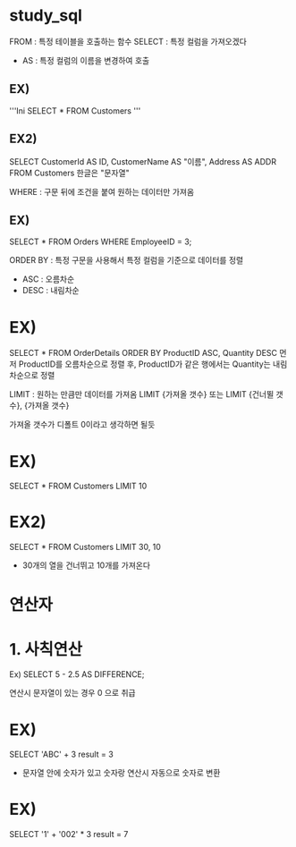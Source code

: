 # study_sql


FROM : 특정 테이블을 호출하는 함수
SELECT : 특정 컬럼을 가져오겠다
- AS : 특정 컬럼의 이름을 변경하여 호출
 
## EX)
'''Ini
SELECT * FROM Customers
'''
## EX2)
SELECT
  CustomerId AS ID,
  CustomerName AS "이름",
  Address AS ADDR
FROM Customers
한글은 "문자열"

WHERE  : 구문 뒤에 조건을 붙여 원하는 데이터만 가져옴

## EX)
SELECT * FROM Orders
WHERE EmployeeID = 3;


ORDER BY : 특정 구문을 사용해서 특정 컬럼을 기준으로 데이터를 정렬
- ASC : 오름차순
- DESC : 내림차순


# EX)
SELECT * FROM OrderDetails
ORDER BY ProductID ASC, Quantity DESC
먼저 ProductID를 오름차순으로 정렬 후,
ProductID가 같은 행에서는 Quantity는 내림차순으로 정렬

LIMIT : 원하는 만큼만 데이터를 가져옴
LIMIT {가져올 갯수} 또는 LIMIT {건너뛸 갯수}, {가져올 갯수}

가져올 갯수가 디폴트 0이라고 생각하면 될듯

# EX)
SELECT * FROM Customers
LIMIT 10
# EX2)
SELECT * FROM Customers
LIMIT 30, 10
- 30개의 열을 건너뛰고 10개를 가져온다


# 연산자
# 1. 사칙연산
Ex)
SELECT 5 - 2.5 AS DIFFERENCE;

연산시 문자열이 있는 경우 0 으로 취급

# EX)
SELECT 'ABC' + 3
result = 3
- 문자열 안에 숫자가 있고 숫자랑 연산시 자동으로 숫자로 변환
# EX)
SELECT '1' + '002' * 3
result = 7





